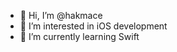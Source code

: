 - 👋 Hi, I’m @hakmace
- 👀 I’m interested in iOS development
- 🌱 I’m currently learning Swift

<!---
hakmace/hakmace is a ✨ special ✨ repository because its `README.md` (this file) appears on your GitHub profile.
You can click the Preview link to take a look at your changes.
--->
